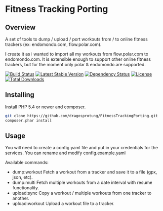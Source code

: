 # Fitness Tracking Porting

## Overview

A set of tools to dump / upload / port workouts from / to online fitness trackers (ex: endomondo.com, flow.polar.com).

I create it as i wanted to import all my workouts from flow.polar.com to endomondo.com.
It is extensible enough to support other online fitness trackers, but for the moment only polar & endomondo are supported.


[![Build Status](https://travis-ci.org/dragosprotung/FitnessTrackingPorting.svg?branch=master)](https://travis-ci.org/dragosprotung/FitnessTrackingPorting)
[![Latest Stable Version](https://poser.pugx.org/dragosprotung/fitness-tracker-porting/v/stable.svg)](https://packagist.org/packages/dragosprotung/fitness-tracker-porting)
[![Dependency Status](https://www.versioneye.com/user/projects/53ab5b00d043f9c171000074/badge.svg?style=flat)](https://www.versioneye.com/user/projects/53ab5b00d043f9c171000074)
[![License](https://poser.pugx.org/dragosprotung/fitness-tracker-porting/license.svg)](https://packagist.org/packages/dragosprotung/fitness-tracker-porting)
[![Total Downloads](https://poser.pugx.org/dragosprotung/fitness-tracker-porting/downloads.svg)](https://packagist.org/packages/dragosprotung/fitness-tracker-porting)

## Installing

Install PHP 5.4 or newer and composer.

```bash
git clone https://github.com/dragosprotung/FitnessTrackingPorting.git
composer.phar install
```

## Usage

You will need to create a config.yaml file and put in your credentials for the services.
You can rename and modify config.example.yaml

Available commands:

* dump:workout     Fetch a workout from a tracker and save it to a file (gpx, json, etc).
* dump:multi      Fetch multiple workouts from a date interval with resume functionality.
* upload:sync     Copy a workout / multiple workouts from one tracker to another.
* upload:workout   Upload a workout file to a tracker.